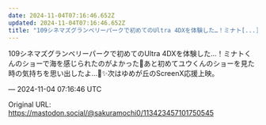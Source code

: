 ```yaml
---
date: 2024-11-04T07:16:46.652Z
updated: 2024-11-04T07:16:46.652Z
title: "109シネマズグランベリーパークで初めてのUltra 4DXを体験した…！ミナト[...]"
---
```


<p>109シネマズグランベリーパークで初めてのUltra 4DXを体験した…！ミナトくんのショーで海を感じられたのがよかった🌊あと初めてユウくんのショーを見た時の気持ちを思い出したよ…🌈✨️次はゆめが丘のScreenX応援上映。</p>

&mdash; 2024-11-04 07:16:46 UTC

Original URL: https://mastodon.social/@sakuramochi0/113423457101750545
